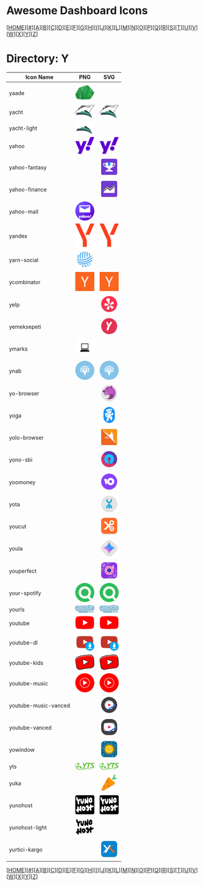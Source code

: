 # Awesome Dashboard Icons

[[HOME](..)][[#](directory.md)][[A](directory-a.md)][[B](directory-b.md)][[C](directory-c.md)][[D](directory-d.md)][[E](directory-e.md)][[F](directory-f.md)][[G](directory-g.md)][[H](directory-h.md)][[I](directory-i.md)][[J](directory-j.md)][[K](directory-k.md)][[L](directory-l.md)][[M](directory-m.md)][[N](directory-n.md)][[O](directory-o.md)][[P](directory-p.md)][[Q](directory-q.md)][[R](directory-r.md)][[S](directory-s.md)][[T](directory-t.md)][[U](directory-u.md)][[V](directory-v.md)][[W](directory-w.md)][[X](directory-x.md)][[Y](directory-y.md)][[Z](directory-z.md)]

# Directory: Y

| Icon Name | PNG | SVG |
|-----------|-----|-----|
| yaade | <img src="../icons/yaade.png" alt="yaade" width="50"> |   |
| yacht | <img src="../icons/yacht.png" alt="yacht" width="50"> |  <img src="../icons/yacht.svg" alt="yacht" width="50"> |
| yacht-light | <img src="../icons/yacht-light.png" alt="yacht-light" width="50"> |   |
| yahoo | <img src="../icons/yahoo.png" alt="yahoo" width="50"> |  <img src="../icons/yahoo.svg" alt="yahoo" width="50"> |
| yahoo-fantasy |  |  <img src="../icons/yahoo-fantasy.svg" alt="yahoo-fantasy" width="50"> |
| yahoo-finance |  |  <img src="../icons/yahoo-finance.svg" alt="yahoo-finance" width="50"> |
| yahoo-mail | <img src="../icons/yahoo-mail.png" alt="yahoo-mail" width="50"> |   |
| yandex | <img src="../icons/yandex.png" alt="yandex" width="50"> |  <img src="../icons/yandex.svg" alt="yandex" width="50"> |
| yarn-social | <img src="../icons/yarn-social.png" alt="yarn-social" width="50"> |   |
| ycombinator | <img src="../icons/ycombinator.png" alt="ycombinator" width="50"> |  <img src="../icons/ycombinator.svg" alt="ycombinator" width="50"> |
| yelp |  |  <img src="../icons/yelp.svg" alt="yelp" width="50"> |
| yemeksepeti |  |  <img src="../icons/yemeksepeti.svg" alt="yemeksepeti" width="50"> |
| ymarks | <img src="../icons/ymarks.png" alt="ymarks" width="50"> |   |
| ynab | <img src="../icons/ynab.png" alt="ynab" width="50"> |  <img src="../icons/ynab.svg" alt="ynab" width="50"> |
| yo-browser |  |  <img src="../icons/yo-browser.svg" alt="yo-browser" width="50"> |
| yoga |  |  <img src="../icons/yoga.svg" alt="yoga" width="50"> |
| yolo-browser |  |  <img src="../icons/yolo-browser.svg" alt="yolo-browser" width="50"> |
| yono-sbi |  |  <img src="../icons/yono-sbi.svg" alt="yono-sbi" width="50"> |
| yoomoney |  |  <img src="../icons/yoomoney.svg" alt="yoomoney" width="50"> |
| yota |  |  <img src="../icons/yota.svg" alt="yota" width="50"> |
| youcut |  |  <img src="../icons/youcut.svg" alt="youcut" width="50"> |
| youla |  |  <img src="../icons/youla.svg" alt="youla" width="50"> |
| youperfect |  |  <img src="../icons/youperfect.svg" alt="youperfect" width="50"> |
| your-spotify | <img src="../icons/your-spotify.png" alt="your-spotify" width="50"> |  <img src="../icons/your-spotify.svg" alt="your-spotify" width="50"> |
| yourls | <img src="../icons/yourls.png" alt="yourls" width="50"> |  <img src="../icons/yourls.svg" alt="yourls" width="50"> |
| youtube | <img src="../icons/youtube.png" alt="youtube" width="50"> |  <img src="../icons/youtube.svg" alt="youtube" width="50"> |
| youtube-dl | <img src="../icons/youtube-dl.png" alt="youtube-dl" width="50"> |  <img src="../icons/youtube-dl.svg" alt="youtube-dl" width="50"> |
| youtube-kids | <img src="../icons/youtube-kids.png" alt="youtube-kids" width="50"> |  <img src="../icons/youtube-kids.svg" alt="youtube-kids" width="50"> |
| youtube-music | <img src="../icons/youtube-music.png" alt="youtube-music" width="50"> |  <img src="../icons/youtube-music.svg" alt="youtube-music" width="50"> |
| youtube-music-vanced |  |  <img src="../icons/youtube-music-vanced.svg" alt="youtube-music-vanced" width="50"> |
| youtube-vanced |  |  <img src="../icons/youtube-vanced.svg" alt="youtube-vanced" width="50"> |
| yowindow |  |  <img src="../icons/yowindow.svg" alt="yowindow" width="50"> |
| yts | <img src="../icons/yts.png" alt="yts" width="50"> |  <img src="../icons/yts.svg" alt="yts" width="50"> |
| yuka |  |  <img src="../icons/yuka.svg" alt="yuka" width="50"> |
| yunohost | <img src="../icons/yunohost.png" alt="yunohost" width="50"> |  <img src="../icons/yunohost.svg" alt="yunohost" width="50"> |
| yunohost-light | <img src="../icons/yunohost-light.png" alt="yunohost-light" width="50"> |   |
| yurtici-kargo |  |  <img src="../icons/yurtici-kargo.svg" alt="yurtici-kargo" width="50"> |


[[HOME](..)][[#](directory.md)][[A](directory-a.md)][[B](directory-b.md)][[C](directory-c.md)][[D](directory-d.md)][[E](directory-e.md)][[F](directory-f.md)][[G](directory-g.md)][[H](directory-h.md)][[I](directory-i.md)][[J](directory-j.md)][[K](directory-k.md)][[L](directory-l.md)][[M](directory-m.md)][[N](directory-n.md)][[O](directory-o.md)][[P](directory-p.md)][[Q](directory-q.md)][[R](directory-r.md)][[S](directory-s.md)][[T](directory-t.md)][[U](directory-u.md)][[V](directory-v.md)][[W](directory-w.md)][[X](directory-x.md)][[Y](directory-y.md)][[Z](directory-z.md)]

